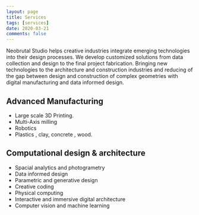 ```yaml
---
layout: page
title: Services
tags: [services]
date: 2020-03-21
comments: false
---
```


Neobrutal Studio helps creative industries integrate emerging technologies into their design processes. We develop customized solutions from data collection and design to the final project fabrication. Bringing new technologies to the architecture and construction industries and reducing of the gap between design and construction of complex geometries with digital manufacturing and data informed design. 

## Advanced Manufacturing 

  - Large scale 3D Printing.
  - Multi-Axis milling
  - Robotics
  - Plastics , clay, concrete , wood. 

## Computational  design & architecture

  - Spacial analytics and photogrametry
  - Data informed design
  - Parametric and generative design
  - Creative coding 
  - Physical computing
  - Interactive and immersive digital architecture
  - Computer vision and machine learning 







